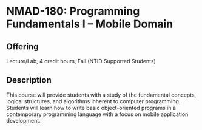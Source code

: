 # NMAD-180:  Programming Fundamentals I &ndash; Mobile Domain

## Offering

Lecture/Lab, 4 credit hours, Fall (NTID Supported Students)

## Description

This course will provide students with a study of the fundamental concepts, logical structures, and algorithms inherent to computer programming. Students will learn how to write basic object-oriented programs in a contemporary programming language with a focus on mobile application development.

